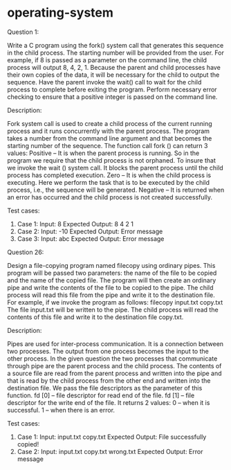 # operating-system

Question 1:

Write a C program using the fork() system call that generates this sequence in the child process. The starting number will be provided from the user. For example, if 8 is passed as a parameter on the command line, the child process will output 8, 4, 2, 1. Because the parent and child processes have their own copies of the data, it will be necessary for the child to output the sequence. Have the parent invoke the wait() call to wait for the child process to complete before exiting the program. Perform necessary error checking to ensure that a positive integer is passed on the command line.

Description:

Fork system call is used to create a child process of the current running process and it runs concurrently with the parent process. The program takes a number from the command line argument and that becomes the starting number of the sequence.
The function call fork () can return 3 values:
Positive – It is when the parent process is running. So in the program we require that the child process is not orphaned. To insure that we invoke the wait () system call.  It blocks the parent process until the child process has completed execution. 
Zero – It is when the child process is executing. Here we perform the task that is to be executed by the child process, i.e., the sequence will be generated.
Negative – It is returned when an error has occurred and the child process is not created successfully.

Test cases:

1.	Case 1:
Input:  8
Expected Output: 8 4 2 1
2.	Case 2:
Input:  -10
Expected Output: Error message
3.	Case 3:
Input: abc
Expected Output: Error message

Question 26:

Design a file-copying program named filecopy using ordinary pipes. This program will be passed two parameters: the name of the file to be copied and the name of the copied file. The program will then create an ordinary pipe and write the contents of the file to be copied to the pipe. The child process will read this file from the pipe and write it to the destination file. For example, if we invoke the program as follows:
filecopy input.txt copy.txt
The file input.txt will be written to the pipe. The child process will read the contents of this file and write it to the destination file copy.txt.

Description:

Pipes are used for inter-process communication. It is a connection between two processes. The output from one process becomes the input to the other process. In the given question the two processes that communicate through pipe are the parent process and the child process. The contents of a source file are read from the parent process and written into the pipe and that is read by the child process from the other end and written into the destination file.
We pass the file descriptors as the parameter of this function.
fd [0] – file descriptor for read end of the file.
fd [1] – file descriptor for the write end of the file.
It returns 2 values:
0 – when it is successful.
1 – when there is an error.

Test cases:

1.	Case 1:
Input:  input.txt copy.txt
Expected Output: File successfully copied!
2.	Case 2:
Input: input.txt copy.txt wrong.txt
Expected Output: Error message
